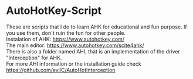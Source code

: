 # AutoHotKey-Script
These are scripts that I do to learn AHK for educational and fun purpose. If you use them, don´t ruin the fun for other people. <br>
Instalation of AHK: https://www.autohotkey.com/ <br>
The main editor: https://www.autohotkey.com/scite4ahk/ <br>
There is also a folder named AHI, that is an implementation of the driver "Interception" for AHK. <br>
For more AHI information or the installation guide check https://github.com/evilC/AutoHotInterception
